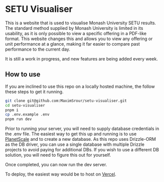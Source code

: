 # SETU Visualiser

This is a website that is used to visualise Monash University SETU results. The standard method supplied by Monash University is limited in its usability, as it is only possible to view a specific offering in a PDF-like format. This website changes this and allows you to view any offering or unit performance at a glance, making it far easier to compare past performance to the current day.

It is still a work in progress, and new features are being added every week.

## How to use

If you are inclined to use this repo on a locally hosted machine, the follow these steps to get it running.

```sh
git clone git@github.com:MaximSrour/setu-visualiser.git
cd setu-visualiser
pnpm i
cp .env.example .env
pnpm run dev
```

Prior to running your server, you will need to supply database credentials in the .env file. The easiest way to get this up and running is to use [PlanetScale](https://planetscale.com/) and to create a new database. As this repo uses Drizzle-ORM as the DB driver, you can use a single database with multiple Drizzle projects to avoid paying for additional DBs. If you wish to use a different DB solution, you will need to figure this out for yourself.

Once completed, you can now run the dev server.

To deploy, the easiest way would be to host on [Vercel](https://vercel.com/).
